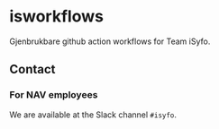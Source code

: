 # isworkflows

Gjenbrukbare github action workflows for Team iSyfo.

## Contact

### For NAV employees

We are available at the Slack channel `#isyfo`.
